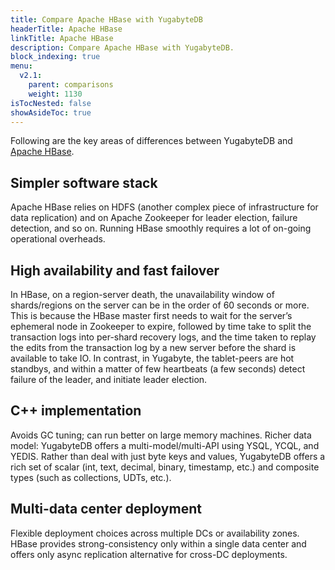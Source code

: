 ```yaml
---
title: Compare Apache HBase with YugabyteDB
headerTitle: Apache HBase
linkTitle: Apache HBase
description: Compare Apache HBase with YugabyteDB.
block_indexing: true
menu:
  v2.1:
    parent: comparisons
    weight: 1130
isTocNested: false
showAsideToc: true
---
```


Following are the key areas of differences between YugabyteDB and [Apache HBase](http://hbase.apache.org/).

## Simpler software stack

Apache HBase relies on HDFS (another complex piece of infrastructure for data replication) and on Apache Zookeeper for leader election, failure detection, and so on. Running HBase smoothly requires a lot of on-going operational overheads.

## High availability and fast failover

In HBase, on a region-server death, the unavailability window of shards/regions
on the server can be in the order of 60 seconds or more. This is because the HBase master first
needs to wait for the server’s ephemeral node in Zookeeper to expire, followed by time take to split
the transaction logs into per-shard recovery logs, and the time taken to replay the edits from the
transaction log by a new server before the shard is available to take IO. In contrast, in Yugabyte,
the tablet-peers are hot standbys, and within a matter of few heartbeats (a few seconds) detect
failure of the leader, and initiate leader election.

## C++ implementation

Avoids GC tuning; can run better on large memory machines.
Richer data model: YugabyteDB offers a multi-model/multi-API using YSQL, YCQL, and YEDIS.
Rather than deal with just byte keys and values, YugabyteDB offers a rich set of scalar (int, text,
decimal, binary, timestamp, etc.) and composite types (such as collections, UDTs, etc.).

## Multi-data center deployment

Flexible deployment choices across multiple DCs or availability zones. HBase provides
strong-consistency only within a single data center and offers only async replication alternative for
cross-DC deployments.

